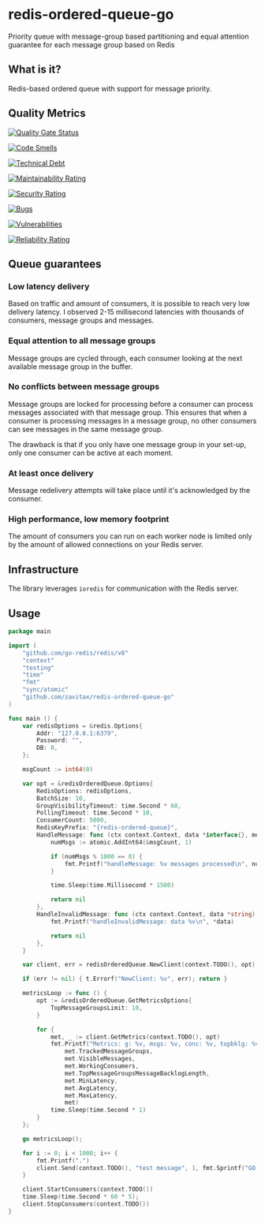 # redis-ordered-queue-go
Priority queue with message-group based partitioning and equal attention guarantee for each message group based on Redis

## What is it?

Redis-based ordered queue with support for message priority.

## Quality Metrics

[![Quality Gate Status](https://sonarcloud.io/api/project_badges/measure?project=zavitax_redis-ordered-queue-go&metric=alert_status)](https://sonarcloud.io/summary/new_code?id=zavitax_redis-ordered-queue-go)

[![Code Smells](https://sonarcloud.io/api/project_badges/measure?project=zavitax_redis-ordered-queue-go&metric=code_smells)](https://sonarcloud.io/summary/new_code?id=zavitax_redis-ordered-queue-go)

[![Technical Debt](https://sonarcloud.io/api/project_badges/measure?project=zavitax_redis-ordered-queue-go&metric=sqale_index)](https://sonarcloud.io/summary/new_code?id=zavitax_redis-ordered-queue-go)

[![Maintainability Rating](https://sonarcloud.io/api/project_badges/measure?project=zavitax_redis-ordered-queue-go&metric=sqale_rating)](https://sonarcloud.io/summary/new_code?id=zavitax_redis-ordered-queue-go)

[![Security Rating](https://sonarcloud.io/api/project_badges/measure?project=zavitax_redis-ordered-queue-go&metric=security_rating)](https://sonarcloud.io/summary/new_code?id=zavitax_redis-ordered-queue-go)

[![Bugs](https://sonarcloud.io/api/project_badges/measure?project=zavitax_redis-ordered-queue-go&metric=bugs)](https://sonarcloud.io/summary/new_code?id=zavitax_redis-ordered-queue-go)

[![Vulnerabilities](https://sonarcloud.io/api/project_badges/measure?project=zavitax_redis-ordered-queue-go&metric=vulnerabilities)](https://sonarcloud.io/summary/new_code?id=zavitax_redis-ordered-queue-go)

[![Reliability Rating](https://sonarcloud.io/api/project_badges/measure?project=zavitax_redis-ordered-queue-go&metric=reliability_rating)](https://sonarcloud.io/summary/new_code?id=zavitax_redis-ordered-queue-go)

## Queue guarantees

### Low latency delivery

Based on traffic and amount of consumers, it is possible to reach very low delivery latency. I observed 2-15 millisecond latencies with thousands of consumers, message groups and messages.

### Equal attention to all message groups

Message groups are cycled through, each consumer looking at the next available message group in the buffer.

### No conflicts between message groups

Message groups are locked for processing before a consumer can process messages associated with that message group. This ensures that when a consumer is processing messages in a message group, no other consumers can see messages in the same message group.

The drawback is that if you only have one message group in your set-up, only one consumer can be active at each moment.

### At least once delivery

Message redelivery attempts will take place until it's acknowledged by the consumer.

### High performance, low memory footprint

The amount of consumers you can run on each worker node is limited only by the amount of allowed connections on your Redis server.

## Infrastructure

The library leverages `ioredis` for communication with the Redis server.

## Usage

```go
package main

import (
	"github.com/go-redis/redis/v8"
	"context"
	"testing"
	"time"
	"fmt"
	"sync/atomic"
	"github.com/zavitax/redis-ordered-queue-go"
)

func main () {
	var redisOptions = &redis.Options{
		Addr: "127.0.0.1:6379",
		Password: "",
		DB: 0,
	};

	msgCount := int64(0)

	var opt = &redisOrderedQueue.Options{
		RedisOptions: redisOptions,
		BatchSize: 10,
		GroupVisibilityTimeout: time.Second * 60,
		PollingTimeout: time.Second * 10,
		ConsumerCount: 5000,
		RedisKeyPrefix: "{redis-ordered-queue}",
		HandleMessage: func (ctx context.Context, data *interface{}, meta *redisOrderedQueue.MessageMetadata) (error) {
			numMsgs := atomic.AddInt64(&msgCount, 1)

			if (numMsgs % 1000 == 0) {
				fmt.Printf("handleMessage: %v messages processed\n", numMsgs)
			}

			time.Sleep(time.Millisecond * 1500)

			return nil
		},
		HandleInvalidMessage: func (ctx context.Context, data *string) (error) {
			fmt.Printf("handleInvalidMessage: data %v\n", *data)

			return nil
		},
	}

	var client, err = redisOrderedQueue.NewClient(context.TODO(), opt);

	if (err != nil) { t.Errorf("NewClient: %v", err); return }

	metricsLoop := func () {
		opt := &redisOrderedQueue.GetMetricsOptions{
			TopMessageGroupsLimit: 10,
		}

		for {
			met, _ := client.GetMetrics(context.TODO(), opt)
			fmt.Printf("Metrics: g: %v, msgs: %v, conc: %v, topbklg: %v, min: %v, avg: %v, max: %v, %v\n",
				met.TrackedMessageGroups,
				met.VisibleMessages,
				met.WorkingConsumers,
				met.TopMessageGroupsMessageBacklogLength,
				met.MinLatency,
				met.AvgLatency,
				met.MaxLatency,
				met)
			time.Sleep(time.Second * 1)
		}
	};

	go metricsLoop();

	for i := 0; i < 1000; i++ {
		fmt.Printf(".")
		client.Send(context.TODO(), "test message", 1, fmt.Sprintf("GO-GROUP-%v", i));
	}

	client.StartConsumers(context.TODO())
	time.Sleep(time.Second * 60 * 5);
	client.StopConsumers(context.TODO())
}
```
